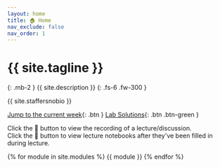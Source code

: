 ```yaml
---
layout: home
title: 🏠 Home
nav_exclude: false
nav_order: 1
---
```


# {{ site.tagline }}

{: .mb-2 }
{{ site.description }}
{: .fs-6 .fw-300 }

{{ site.staffersnobio }}

[Jump to the current week](#week-5-http-midterm-exam-br-small-let-suraj-know-which-topics-old-exam-questions-you-want-him-to-take-up-in-tuesday-s-lecture-at-a-href-https-docs-google-com-forms-d-e-1faipqlscwbvzv9hbv-wx-itkhuvrnkpmmtfjzvferke9gs7-8dfcrbq-viewform-b-q-dsc80-com-b-a-small){: .btn } [Lab Solutions](https://edstem.org/us/courses/51951/discussion/4183397){: .btn .btn-green }

Click the 🎥 button to view the recording of a lecture/discussion.<br>Click the 📝 button to view lecture notebooks after they've been filled in during lecture.

{% for module in site.modules %}
{{ module }}
{% endfor %}
